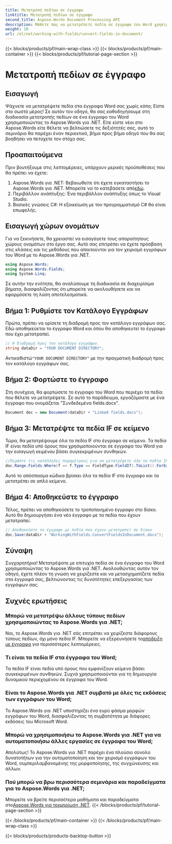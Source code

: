 ```yaml
---
title: Μετατροπή πεδίων σε έγγραφο
linktitle: Μετατροπή πεδίων σε έγγραφο
second_title: Aspose.Words Document Processing API
description: Μάθετε πώς να μετατρέπετε πεδία σε έγγραφα του Word χρησιμοποιώντας το Aspose.Words για .NET με αυτόν τον οδηγό. Ακολουθήστε το σεμινάριο μας για αποτελεσματική διαχείριση και μετατροπή πεδίων στα έγγραφά σας.
weight: 10
url: /el/net/working-with-fields/convert-fields-in-document/
---
```


{{< blocks/products/pf/main-wrap-class >}}
{{< blocks/products/pf/main-container >}}
{{< blocks/products/pf/tutorial-page-section >}}

# Μετατροπή πεδίων σε έγγραφο

## Εισαγωγή

Ψάχνετε να μετατρέψετε πεδία στα έγγραφα Word σας χωρίς κόπο; Είστε στο σωστό μέρος! Σε αυτόν τον οδηγό, θα σας καθοδηγήσουμε στη διαδικασία μετατροπής πεδίων σε ένα έγγραφο του Word χρησιμοποιώντας το Aspose.Words για .NET. Είτε είστε νέοι στο Aspose.Words είτε θέλετε να βελτιώσετε τις δεξιότητές σας, αυτό το σεμινάριο θα παρέχει έναν περιεκτικό, βήμα προς βήμα οδηγό που θα σας βοηθήσει να πετύχετε τον στόχο σας.

## Προαπαιτούμενα

Πριν βουτήξουμε στις λεπτομέρειες, υπάρχουν μερικές προϋποθέσεις που θα πρέπει να έχετε:

1.  Aspose.Words για .NET: Βεβαιωθείτε ότι έχετε εγκαταστήσει το Aspose.Words για .NET. Μπορείτε να το κατεβάσετε από[εδώ](https://releases.aspose.com/words/net/).
2. Περιβάλλον ανάπτυξης: Ένα περιβάλλον ανάπτυξης όπως το Visual Studio.
3. Βασικές γνώσεις C#: Η εξοικείωση με τον προγραμματισμό C# θα είναι επωφελής.

## Εισαγωγή χώρων ονομάτων

Για να ξεκινήσετε, θα χρειαστεί να εισαγάγετε τους απαραίτητους χώρους ονομάτων στο έργο σας. Αυτό σας επιτρέπει να έχετε πρόσβαση στις κλάσεις και τις μεθόδους που απαιτούνται για τον χειρισμό εγγράφων του Word με το Aspose.Words για .NET.

```csharp
using Aspose.Words;
using Aspose.Words.Fields;
using System.Linq;
```

Σε αυτήν την ενότητα, θα αναλύσουμε τη διαδικασία σε διαχειρίσιμα βήματα, διασφαλίζοντας ότι μπορείτε να ακολουθήσετε και να εφαρμόσετε τη λύση αποτελεσματικά.

## Βήμα 1: Ρυθμίστε τον Κατάλογο Εγγράφων

Πρώτα, πρέπει να ορίσετε τη διαδρομή προς τον κατάλογο εγγράφων σας. Εδώ αποθηκεύεται το έγγραφο Word και όπου θα αποθηκευτεί το έγγραφο που έχει μετατραπεί.

```csharp
// Η διαδρομή προς τον κατάλογο εγγράφων.
string dataDir = "YOUR DOCUMENT DIRECTORY";
```

 Αντικαθιστώ`"YOUR DOCUMENT DIRECTORY"` με την πραγματική διαδρομή προς τον κατάλογο εγγράφων σας.

## Βήμα 2: Φορτώστε το έγγραφο

Στη συνέχεια, θα φορτώσετε το έγγραφο του Word που περιέχει τα πεδία που θέλετε να μετατρέψετε. Σε αυτό το παράδειγμα, εργαζόμαστε με ένα έγγραφο που ονομάζεται "Συνδεδεμένα fields.docx".

```csharp
Document doc = new Document(dataDir + "Linked fields.docx");
```

## Βήμα 3: Μετατρέψτε τα πεδία IF σε κείμενο

Τώρα, θα μετατρέψουμε όλα τα πεδία IF στο έγγραφο σε κείμενο. Τα πεδία IF είναι πεδία υπό όρους που χρησιμοποιούνται σε έγγραφα του Word για την εισαγωγή κειμένου βάσει συγκεκριμένων συνθηκών.

```csharp
//Περάστε τις κατάλληλες παραμέτρους για να μετατρέψετε όλα τα πεδία IF που συναντώνται στο έγγραφο (συμπεριλαμβανομένων των κεφαλίδων και των υποσέλιδων) σε κείμενο.
doc.Range.Fields.Where(f => f.Type == FieldType.FieldIf).ToList().ForEach(f => f.Unlink());
```

Αυτό το απόσπασμα κώδικα βρίσκει όλα τα πεδία IF στο έγγραφο και τα μετατρέπει σε απλό κείμενο.

## Βήμα 4: Αποθηκεύστε το έγγραφο

Τέλος, πρέπει να αποθηκεύσετε το τροποποιημένο έγγραφο στο δίσκο. Αυτό θα δημιουργήσει ένα νέο έγγραφο με τα πεδία που έχουν μετατραπεί.

```csharp
// Αποθηκεύστε το έγγραφο με πεδία που έχουν μετατραπεί σε δίσκο
doc.Save(dataDir + "WorkingWithFields.ConvertFieldsInDocument.docx");
```

## Σύναψη

Συγχαρητήρια! Μετατρέψατε με επιτυχία πεδία σε ένα έγγραφο του Word χρησιμοποιώντας το Aspose.Words για .NET. Ακολουθώντας αυτόν τον οδηγό, έχετε πλέον τη γνώση να χειρίζεστε και να μετασχηματίζετε πεδία στα έγγραφά σας, βελτιώνοντας τις δυνατότητες επεξεργασίας των εγγράφων σας.

## Συχνές ερωτήσεις

### Μπορώ να μετατρέψω άλλους τύπους πεδίων χρησιμοποιώντας το Aspose.Words για .NET;
 Ναι, το Aspose.Words για .NET σάς επιτρέπει να χειρίζεστε διάφορους τύπους πεδίων, όχι μόνο πεδία IF. Μπορείτε να εξερευνήσετε το[απόδειξη με έγγραφα](https://reference.aspose.com/words/net/) για περισσότερες λεπτομέρειες.

### Τι είναι τα πεδία IF στα έγγραφα του Word;
Τα πεδία IF είναι πεδία υπό όρους που εμφανίζουν κείμενο βάσει συγκεκριμένων συνθηκών. Συχνά χρησιμοποιούνται για τη δημιουργία δυναμικού περιεχομένου σε έγγραφα του Word.

### Είναι το Aspose.Words για .NET συμβατό με όλες τις εκδόσεις των εγγράφων του Word;
Το Aspose.Words για .NET υποστηρίζει ένα ευρύ φάσμα μορφών εγγράφων του Word, διασφαλίζοντας τη συμβατότητα με διάφορες εκδόσεις του Microsoft Word.

### Μπορώ να χρησιμοποιήσω το Aspose.Words για .NET για να αυτοματοποιήσω άλλες εργασίες σε έγγραφα του Word;
Απολύτως! Το Aspose.Words για .NET παρέχει ένα πλούσιο σύνολο δυνατοτήτων για την αυτοματοποίηση και τον χειρισμό εγγράφων του Word, συμπεριλαμβανομένης της μορφοποίησης, της συγχώνευσης και άλλων.

### Πού μπορώ να βρω περισσότερα σεμινάρια και παραδείγματα για το Aspose.Words για .NET;
 Μπορείτε να βρείτε περισσότερα μαθήματα και παραδείγματα στο[Aspose.Words για τεκμηρίωση .NET](https://reference.aspose.com/words/net/).
{{< /blocks/products/pf/tutorial-page-section >}}

{{< /blocks/products/pf/main-container >}}
{{< /blocks/products/pf/main-wrap-class >}}

{{< blocks/products/products-backtop-button >}}
